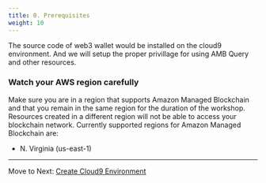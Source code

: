 ```yaml
---
title: 0. Prerequisites
weight: 10
---
```


The source code of web3 wallet would be installed on the cloud9 environment. And we will setup the proper privillage for using AMB Query and other resources.


### Watch your AWS region carefully

Make sure you are in a region that supports Amazon Managed Blockchain and that
you remain in the same region for the duration of the workshop. Resources
created in a different region will not be able to access your blockchain
network. Currently supported regions for Amazon Managed Blockchain are:

* N. Virginia (us-east-1)

----
Move to Next: [Create Cloud9 Environment](./00-create-cloud9-environment/index.en.md)
